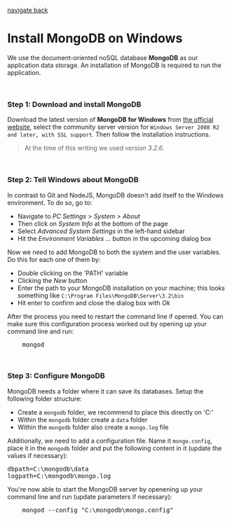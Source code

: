 [navigate back](../SETUP.md)

# Install MongoDB on Windows

We use the document-oriented noSQL database **MongoDB** as our application data storage. An installation of MongoDB is required to run the application.

<br>

### Step 1: Download and install MongoDB

Download the latest version of **MongoDB for Windows** from [the official website](https://www.mongodb.com/download-center?jmp=nav#community), select the community server version for `Windows Server 2008 R2 and later, with SSL support`. Then follow the installation instructions.

> At the time of this writing we used *version 3.2.6*.

<br>

### Step 2: Tell Windows about MongoDB

In contrast to Git and NodeJS, MongoDB doesn't add itself to the Windows environment. To do so, go to:
- Navigate to *PC Settings > System > About*
- Then click on *System Info* at the bottom of the page
- Select *Advanced System Settings* in the left-hand sidebar
- Hit the *Environment Variables ...* button in the upcoming dialog box

Now we need to add MongoDB to both the system and the user variables. Do this for each one of them by:
- Double clicking on the 'PATH' variable
- Clicking the *New* button
- Enter the path to your MongoDB installation on your machine; this looks something like `C:\Program Files\MongoDB\Server\3.2\bin`
- Hit enter to confirm and close the dialog box with *Ok*

After the process you need to restart the command line if opened. You can make sure this configuration process worked out by opening up your command line and run:

<pre>
	mongod
</pre>

<br>

### Step 3: Configure MongoDB

MongoDB needs a folder where it can save its databases. Setup the following folder structure:
- Create a `mongodb` folder, we recommend to place this directly on 'C:\'
- Within the `mongodb` folder create a `data` folder
- Within the `mongodb` folder also create a `mongo.log` file

Additionally, we need to add a configuration file. Name it `mongo.config`, place it in the `mongodb` folder and put the following content in it (update the values if necessary):

<pre>
dbpath=C:\mongodb\data
logpath=C:\mongodb\mongo.log
</pre>

You're now able to start the MongoDB server by openening up your command line and run (update parameters if necessary):

<pre>
	mongod --config "C:\mongodb\mongo.config"
</pre>

